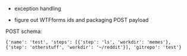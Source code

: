 * exception handling

* figure out WTFforms ids and packaging POST payload

POST schema:

`{'name': 'test', 'steps': [{'step': 'ls', 'workdir': 'memes'}, {'step': 'otherstuff', 'workdir': '~/reddit'}], 'gitrepo': 'test'}`